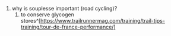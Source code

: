 1. why is souplesse important (road cycling)?
	1. to conserve glycogen stores^[https://www.trailrunnermag.com/training/trail-tips-training/tour-de-france-performance/]